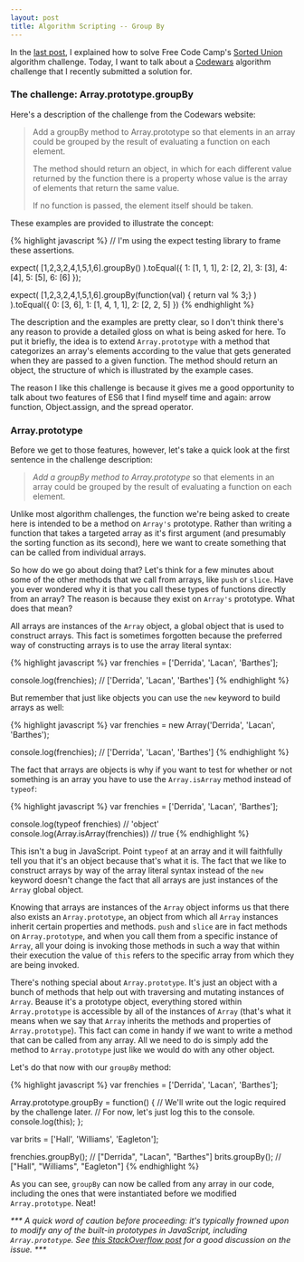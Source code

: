```yaml
---
layout: post
title: Algorithm Scripting -- Group By
---
```


In the [last post](/2016/06/19/sorted-union/), I explained how to solve Free Code Camp's [Sorted Union](https://www.freecodecamp.com/challenges/sorted-union) algorithm challenge. Today, I want to talk about a [Codewars](https://www.codewars.com) algorithm challenge that I recently submitted a solution for.

### The challenge: Array.prototype.groupBy

Here's a description of the challenge from the Codewars website:

>Add a groupBy method to Array.prototype so that elements in an array could be grouped by the result of evaluating a function on each element.
>
>The method should return an object, in which for each different value returned by the function there is a property whose value is the array of elements that return the same value.
>
>If no function is passed, the element itself should be taken.

These examples are provided to illustrate the concept:

{% highlight javascript %}
// I'm using the expect testing library to frame these assertions.

expect(
  [1,2,3,2,4,1,5,1,6].groupBy()
).toEqual({
  1: [1, 1, 1],
  2: [2, 2],
  3: [3],
  4: [4],
  5: [5],
  6: [6]
});

expect(
  [1,2,3,2,4,1,5,1,6].groupBy(function(val) { return val % 3;} )
).toEqual({
  0: [3, 6],
  1: [1, 4, 1, 1],
  2: [2, 2, 5]
})
{% endhighlight %}

The description and the examples are pretty clear, so I don't think there's any reason to provide a detailed gloss on what is being asked for here. To put it briefly, the idea is to extend `Array.prototype` with a method that categorizes an array's elements according to the value that gets generated when they are passed to a given function. The method should return an object, the structure of which is illustrated by the example cases.

The reason I like this challenge is because it gives me a good opportunity to talk about two features of ES6 that I find myself time and again: arrow function, Object.assign, and the spread operator.

### Array.prototype

Before we get to those features, however, let's take a quick look at the first sentence in the challenge description:

>*Add a groupBy method to Array.prototype* so that elements in an array could be grouped by the result of evaluating a function on each element.

Unlike most algorithm challenges, the function we're being asked to create here is intended to be a method on `Array's` prototype. Rather than writing a function that takes a targeted array as it's first argument (and presumably the sorting function as its second), here we want to create something that can be called from individual arrays.

So how do we go about doing that? Let's think for a few minutes about some of the other methods that we call from arrays, like `push` or `slice`. Have you ever wondered why it is that you call these types of functions directly from an array? The reason is because they exist on `Array's` prototype. What does that mean?

All arrays are instances of the `Array` object, a global object that is used to construct arrays. This fact is sometimes forgotten because the preferred way of constructing arrays is to use the array literal syntax:

{% highlight javascript %}
var frenchies = ['Derrida', 'Lacan', 'Barthes'];

console.log(frenchies); //  ['Derrida', 'Lacan', 'Barthes']
{% endhighlight %}

But remember that just like objects you can use the `new` keyword to build arrays as well:

{% highlight javascript %}
var frenchies = new Array('Derrida', 'Lacan', 'Barthes');

console.log(frenchies); //  ['Derrida', 'Lacan', 'Barthes']
{% endhighlight %}

The fact that arrays are objects is why if you want to test for whether or not something is an array you have to use the `Array.isArray` method instead of `typeof`:

{% highlight javascript %}
var frenchies = ['Derrida', 'Lacan', 'Barthes'];

console.log(typeof frenchies) // 'object'
console.log(Array.isArray(frenchies)) // true
{% endhighlight %}

This isn't a bug in JavaScript. Point `typeof` at an array and it will faithfully tell you that it's an object because that's what it is. The fact that we like to construct arrays by way of the array literal syntax instead of the `new` keyword doesn't change the fact that all arrays are just instances of the `Array` global object.

Knowing that arrays are instances of the `Array` object informs us that there also exists an `Array.prototype`, an object from which all `Array` instances inherit certain properties and methods. `push` and `slice` are in fact methods on `Array.prototype`, and when you call them from a specific instance of `Array`, all your doing is invoking those methods in such a way that within their execution the value of `this` refers to the specific array from which they are being invoked.

There's nothing special about `Array.prototype`. It's just an object with a bunch of methods that help out with traversing and mutating instances of `Array`. Beause it's a prototype object, everything stored within `Array.prototype` is accessible by all of the instances of `Array` (that's what it means when we say that `Array` inherits the methods and properties of `Array.prototype`). This fact can come in handy if we want to write a method that can be called from any array. All we need to do is simply add the method to `Array.prototype` just like we would do with any other object.

Let's do that now with our `groupBy` method:

{% highlight javascript %}
var frenchies = ['Derrida', 'Lacan', 'Barthes'];

Array.prototype.groupBy = function() {
  // We'll write out the logic required by the challenge later.
  // For now, let's just log this to the console.
  console.log(this);
};

var brits = ['Hall', 'Williams', 'Eagleton'];

frenchies.groupBy(); // ["Derrida", "Lacan", "Barthes"]
brits.groupBy();     // ["Hall", "Williams", "Eagleton"]
{% endhighlight %}

As you can see, `groupBy` can now be called from any array in our code, including the ones that were instantiated before we modified `Array.prototype`. Neat!

_*** A quick word of caution before proceeding: it's typically frowned upon to modify any of the built-in prototypes in JavaScript, including `Array.prototype`. See [this StackOverflow post](http://stackoverflow.com/questions/8859828/javascript-what-dangers-are-in-extending-array-prototype) for a good discussion on the issue. ***_
